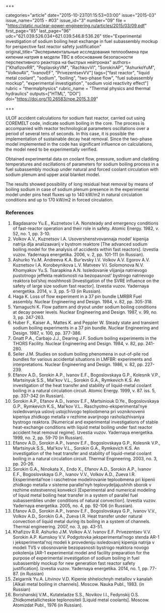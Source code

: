 +++

categories="article"
date="2015-10-23T01:15:53+03:00"
issue="2015-03"
issue_name="2015 - #03"
issue_id="3"
number="09"
file = "https://static.nuclear-power-engineering.ru/articles/2015/03/09.pdf"
first_page="85"
last_page="96"
udc="621.039.526.034+621.039.546.8:536.26"
title="Experimental investigation of sodium boiling heat exchange in fuel subassembly mockup for perspective fast reactor safety justification"
original_title="Экспериментальные исследования теплообмена при кипении натрия в модели ТВС в обоснование безопасности перспективного реактора на быстрых нейтронах"
authors=["KhafizovRR", "PoplavskyVM", "RachkovVI", "SorokinAP", "AshurkoYuM", "VolkovAV", "IvanovEF", "PrivezentsevVV"]
tags=["fast reactor", "liquid metal coolant", "sodium", "boiling", "two-phase flow", "fuel subassembly mockup", "experimental investigation", "sodium void reactivity effect"]
rubric = "thermalphysics"
rubric_name = "Thermal physics and thermal hydraulics"
outputs=["HTML", "DOI"]
doi="https://doi.org/10.26583/npe.2015.3.09"

+++

ULOF accident calculations for sodium fast reactor, carried out using COREMELT code, indicate sodium boiling in the core. The process is accompanied with reactor technological parameters oscillations over a period of several tens of seconds. In this case, it is possible the implementation of sustainable decay heat removal. Since the two-phase model implemented in the code has significant influence on calculations, the model need to be experimentally verified.

Obtained experimental data on coolant flow, pressure, sodium and cladding temperatures and oscillations of parameters for sodium boiling process in a fuel subassembly mockup under natural and forced coolant circulation with sodium plenum and upper axial blanket model.

The results showed possibility of long residual heat removal by means of boiling sodium in case of sodium plenum presence in the experimental model under pins heat fluxes up to 140 kW/m2 in natural circulation conditions and up to 170 kW/m2 in forced circulation.

### References

1. Bagdasarov Yu.E., Kuznetsov I.A. Nonsteady and emergency conditions of fast-reactor operation and their role in safety. Atomic Energy. 1982, v. 52, no. 1, pp. 3-10.
2. Volkov A.V., Kuznetsov I.A. Usovershenstvovannaja model’ kipenija natrija dlja analizaavarij v bystrom reaktore [The advanced sodium boiling model for the analysis of accidents within fast reactors]. Izvestia vuzov. Yadernaya energetika. 2006, v. 2, pp. 101-111 (in Russian).
3. Ashurko Yu.M. Andreeva K.A. Bur’evsky I.V. Volkov A.V. Egorov A.V. Kuznetsov I.A. Korobeynikova L.V. Matveev V.I. Solomonova N.V. Khomyakov Yu.S. Tsarapkina A.N. Issledovanie vlijanija natrievogo pustotnogo jeffekta reaktivnosti na bezopasnost’ bystrogo natrievogo reaktora bol’shoj moshhnosti [Investigation of the SVRE influence on the safety of large size sodium fast reactor]. Izvestia vuzov. Yadernaya energetika. 2014, v. 3, pp. 5-13 (in Russian).
4. Haga K. Loss of flow experiment in a 37 pin bundle LMRBR Fuel assembly. Nuclear Engineering and Design. 1984, v. 82, pp. 305-318.
5. Yamaguchi K. Flow pattern and dryout under sodium boiling conditions at decay power levels. Nuclear Engineering and Design. 1987, v. 99, no. 3, pp. 247-263.
6. Huber F., Kaiser A., Mattes K. and Peppler W. Steady state and transient sodium boiling experiments in a 37 pin bundle. Nuclear Engineering and Design. 1987, v. 100, pp. 377-386.
7. Gnatt P.A., Carbajo J.J., Dearing J.F. Sodium boiling experiments in the THORS Facility. Nuclear Engineering and Design. 1984, v. 82, pp. 241-280.
8. Seiler J.M. Studies on sodium boiling phenomena in out-of-pile rod bundles for various accidental situations in LMFBR: experiments and interpretations. Nuclear Engineering and Design. 1986, v. 82, pp. 227-239.
9. Efanov A.D., Sorokin A.P., Ivanov E.F., Bogoslovskaya G.P., Kolesnik V.P., Martsinyuk S.S., Mal’kov V.L., Sorokin G.A., Rymkevich K.S. An investigation of the heat transfer and stability of liquid-metal coolant boiling in a natural circulation circuit. Atomic Energy. 1999, v. 87. iss. 5, pp. 337-342 (in Russian).
10. Sorokin A.P., Efanov A.D., Ivanov E.F., Martsiniouk D.Ye., Bogoslovskaya G.P., Rymkevich K.S., Mal’kov V.L.. Raschyotno-eksperimental’nye issledovaniya uslovij ustojchivogo teploobmena pri vozniknovenii kipeniya zhidkogo metalla v rezhime avarijnogo rasholazhivaniya bystrogo reaktora. [Numerical and experimental investigations of stable heat-exchange conditions with liquid metal boiling under fast reactor accident heat removal regime]. Izvestia vuzov. Yadernaya energetika. 1999, no. 2, pp. 59-70 (in Russian).
11. Efanov A.D., Sorokin A.P., Ivanov E.F., Bogoslovskaya G.P., Kolesnik V.P., Martsinyuk S.S., Mal’kov V.L., Sorokin G.A., Rymkevich K.S. An investigation of the heat transfer and stability of liquid-metal coolant boiling in a natural circulation circuit. Thermal Engineering. 2003, no. 3, pp. 20-26.
12. Sorokin G.A., Ninokata X., Endo X., Efanov A.D., Sorokin A.P., Ivanov E.F., Bogoslovskaya G.P., Ivanov V.V., Volkov A.D., Zueva I.R. Eksperimental’noe i raschetnoe modelirovanie teploobmena pri kipenii zhidkogo metalla v sisteme parallel’nyh teplovydeljajushhih sborok v rezhime estestvennoj konvekcii [Experimental and numerical modeling of liquid metal boiling heat transfer in a system of parallel fuel subassemblies under conditions of natural convection]. Izvestia vuzov. Yadernaya energetika. 2005, no. 4, pp. 92-106 (in Russian).
13. Efanov A.D., Sorokin A.P., Ivanov E.F., Bogoslovskaya G.P., Ivanov V.V., Volkov A.D., Sorokin G.A., Zueva I.R. Heat transfer under natural convection of liquid metal during its boiling in a system of channels. Thermal engineering. 2007, no. 3, pp. 43-51.
14. Khafizov R.R. Ashurko J.M. Volkov A.V. Ivanov E.F. Privezentsev V.V. Sorokin A.P. Kumskoy V.V. Podgotovka jeksperimental’nogo stenda AR-1 i jeksperimental’noj modeli k provedeniju issledovanij kipenija natrija v modeli TVS v obosnovanie bezopasnosti bystrogo reaktora novogo pokolenija [AR-1 experimental model and facility preparation for the purpose of experimental investigation of sodium boiling in fuel subassembly mockup for new generation fast reactor safety justification]. Izvestia vuzov. Yadernaya energetika. 2014, no. 1, pp. 77-87. (in Russian)
15. Zeigarnik Yu.A. Litvinov V.D. Kipenie shhelochnyh metallov v kanalah [Alkali metal boiling in channels]. Moscow. Nauka Publ., 1983. (in Russian)
16. Borishanskij V.M., Kutateladze S.S., Novikov I.I., Fedynskij O.S. Zhidkometallicheskie teplonositeli [Liquid metal coolants]. Moscow. Atomizdat Publ., 1976 (in Russian).